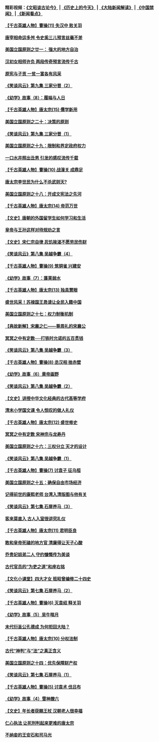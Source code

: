#### 精彩视频：[《文昭谈古论今》](http://45.76.195.252/wenzhao) | [《历史上的今天》](http://45.76.195.252/today-in-history) | [《大陆新闻解读》](http://45.76.195.252/ntdtv-comedy) | [《中国禁闻》](http://45.76.195.252/ntdtv-news) | [《新闻看点》](http://45.76.195.252/news-insight) 

 #### [【千古英雄人物】曹操(11) 失汉中 败关羽](../pages/nsc975/n7783328.md?t=02141837) 

#### [唐宰相命运多舛 令史奚三儿预言丝毫不差](../pages/nsc975/n334750.md?t=02141837) 

#### [美国立国原则之廿一： 强大的地方自治](../pages/nsc975/n11036069.md?t=02141837) 

#### [汉初女相师许负 两段传奇预言流传千古](../pages/nsc975/n11035453.md?t=02141837) 

#### [原宪与子贡 一贫一富各有风采](../pages/nsc975/n11013094.md?t=02141837) 

#### [《笑谈风云》第九集 三家分晋（2）](../pages/nsc975/n11028610.md?t=02141837) 

#### [《幼学》故事（8）：履端与人日](../pages/nsc975/n10990550.md?t=02141837) 

#### [【千古英雄人物】唐太宗(15) 儒学新用](../pages/nsc975/n8046225.md?t=02141837) 

#### [美国立国原则之二十：决策的原则](../pages/nsc975/n11034691.md?t=02141837) 

#### [《笑谈风云》第九集 三家分晋（1）](../pages/nsc975/n11028591.md?t=02141837) 

#### [美国立国原则之十九：限制和界定政府权力](../pages/nsc975/n11023895.md?t=02141837) 

#### [一口水井照出丑男 引发的感叹流传千载](../pages/nsc975/n11004598.md?t=02141837) 

#### [【千古英雄人物】曹操(10) 战潼关 成鼎足](../pages/nsc975/n7779963.md?t=02141837) 

#### [唐太宗李世民为什么不杀武则天?](../pages/nsc975/n11034040.md?t=02141837) 

#### [美国立国原则之十八：开成文宪法之先河](../pages/nsc975/n11008526.md?t=02141837) 

#### [【千古英雄人物】唐太宗(14) 帝范万世](../pages/nsc975/n8034234.md?t=02141837) 

#### [【文史】唐朝的外国留学生如何学习和生活](../pages/nsc975/n11010825.md?t=02141837) 

#### [皇帝与王孙这样对待规劝之言](../pages/nsc975/n10994666.md?t=02141837) 

#### [【文史】宋仁宗自律 忍饥挨渴不愿劳民伤财](../pages/nsc975/n10997349.md?t=02141837) 

#### [《笑谈风云》第八集 吴越争霸（4）](../pages/nsc975/n11010924.md?t=02141837) 

#### [【千古英雄人物】曹操(9) 筑铜雀 兴建安](../pages/nsc975/n7662497.md?t=02141837) 

#### [《幼学》故事（7）：蓬莱弱水](../pages/nsc975/n10990547.md?t=02141837) 

#### [【千古英雄人物】唐太宗(13) 独具慧眼](../pages/nsc975/n8034179.md?t=02141837) 

#### [盛世风采！苏禄国王恳请让全民入籍中国](../pages/nsc975/n10992284.md?t=02141837) 

#### [美国立国原则之十七：权力制衡机制](../pages/nsc975/n11002624.md?t=02141837) 

#### [【典故新解】宋襄之仁——尊周礼的宋襄公](../pages/nsc975/n11018653.md?t=02141837) 

#### [冥冥之中有定数──打铁时允诺的五百贯钱](../pages/nsc975/n334213.md?t=02141837) 

#### [《笑谈风云》第八集 吴越争霸（3）](../pages/nsc975/n11010889.md?t=02141837) 

#### [【千古英雄人物】曹操(8) 丞汉相 挫赤壁](../pages/nsc975/n7662490.md?t=02141837) 

#### [《幼学》故事（6）黄帝画野](../pages/nsc975/n10990546.md?t=02141837) 

#### [《笑谈风云》第八集 吴越争霸（2）](../pages/nsc975/n10996834.md?t=02141837) 

#### [【文史】讲授中华文化经典的古代高等学府](../pages/nsc975/n11003895.md?t=02141837) 

#### [清末小学国文课 令人惊叹的做人礼仪](../pages/nsc975/n10980226.md?t=02141837) 

#### [【千古英雄人物】唐太宗(12) 盛世修史](../pages/nsc975/n8034115.md?t=02141837) 

#### [冥冥之中有定数 宋神宗与龙寿丹](../pages/nsc975/n11008770.md?t=02141837) 

#### [美国立国原则之十六：三权分立 天才的设计](../pages/nsc975/n10991293.md?t=02141837) 

#### [《笑谈风云》第八集 吴越争霸（1）](../pages/nsc975/n10987751.md?t=02141837) 

#### [【千古英雄人物】曹操(7) 讨袁子 征乌桓](../pages/nsc975/n7662459.md?t=02141837) 

#### [美国立国原则之十五：确保自由市场经济](../pages/nsc975/n10957715.md?t=02141837) 

#### [记得前世的康熙老师 台湾入清版图与他有关](../pages/nsc975/n11004761.md?t=02141837) 

#### [《笑谈风云》第七集 石屋养马（3）](../pages/nsc975/n10964155.md?t=02141837) 

#### [客来莫直入 古人入室很讲究礼仪](../pages/nsc975/n11002636.md?t=02141837) 

#### [【千古英雄人物】唐太宗(11) 君明臣良](../pages/nsc975/n8030388.md?t=02141837) 

#### [敢和皇帝死磕的地方官 清廉得让天子心酸](../pages/nsc975/n10999336.md?t=02141837) 

#### [乔贵妃姐弟二人 守约慷慨传为美谈](../pages/nsc975/n10842491.md?t=02141837) 

#### [古代官员的“为吏之道”和座右铭](../pages/nsc975/n10989890.md?t=02141837) 

#### [【文化小课堂】四大才女 班昭曾编修二十四史](../pages/nsc975/n10996143.md?t=02141837) 

#### [《笑谈风云》第七集 石屋养马（2）](../pages/nsc975/n10964109.md?t=02141837) 

#### [【千古英雄人物】曹操(6) 灭袁绍 释关羽](../pages/nsc975/n7662436.md?t=02141837) 

#### [《幼学》故事（5）吴牛喘月](../pages/nsc975/n10806013.md?t=02141837) 

#### [末代衍圣公孔德成 为何拒回大陆？](../pages/nsc975/n10992548.md?t=02141837) 

#### [【千古英雄人物】唐太宗(10) 分权法制](../pages/nsc975/n8025970.md?t=02141837) 

#### [古代“神判”与“法”之真正含义](../pages/nsc975/n10982291.md?t=02141837) 

#### [美国立国原则之十四：优先保障财产权](../pages/nsc975/n10954086.md?t=02141837) 

#### [《笑谈风云》第七集 石屋养马（1）](../pages/nsc975/n10964072.md?t=02141837) 

#### [【千古英雄人物】曹操(5) 讨袁术 伐吕布](../pages/nsc975/n7637126.md?t=02141837) 

#### [《幼学》故事（4）雪神滕六](../pages/nsc975/n10806012.md?t=02141837) 

#### [【文史】年长者获赐王杖 汉朝老人很幸福](../pages/nsc975/n10980263.md?t=02141837) 

#### [仁心执法 让死刑判起来更难的唐太宗](../pages/nsc975/n10979954.md?t=02141837) 

#### [不纳妾的王安石和司马光](../pages/nsc975/n2647438.md?t=02141837) 

